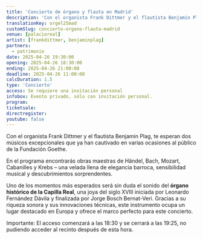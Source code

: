 ```yaml
---
title: 'Concierto de órgano y flauta en Madrid'
description: 'Con el organista Frank Dittmer y el flautista Benjamin Plag, te esperan dos músicos excepcionales que ya han cautivado en varias ocasiones al público de la Fundación Goethe.'
translationKey: orgel25mad
customSlug: concierto-organo-flauta-madrid
venue: [palacioreal]
artist: [frankdittmer, benjaminplag]
partners:
  - patrimonio
date: 2025-04-26 19:30:00
opening: 2025-04-26 18:30:00
ending: 2025-04-26 21:00:00
deadline: 2025-04-26 11:00:00
calcDuration: 1.5
type: 'Concierto'
access: Se requiere una invitación personal
infobox: Evento privado, sólo con invitación personal.
program:
ticketsale:
directregister:
youtube: false
---
```


Con el organista Frank Dittmer y el flautista Benjamin Plag, te esperan dos músicos excepcionales que ya han cautivado en varias ocasiones al público de la Fundación Goethe.

En el programa encontrarás obras maestras de Händel, Bach, Mozart, Cabanilles y Krebs – una velada llena de elegancia barroca, sensibilidad musical y descubrimientos sorprendentes.

Uno de los momentos más esperados será sin duda el sonido del **órgano histórico de la Capilla Real**, una joya del siglo XVIII iniciada por Leonardo Fernández Dávila y finalizada por Jorge Bosch Bernat-Veri. Gracias a su riqueza sonora y sus innovaciones técnicas, este instrumento ocupa un lugar destacado en Europa y ofrece el marco perfecto para este concierto.

Importante: El acceso comenzará a las 18:30 y se cerrará a las 19:25, no pudiendo acceder al recinto después de esta hora.
